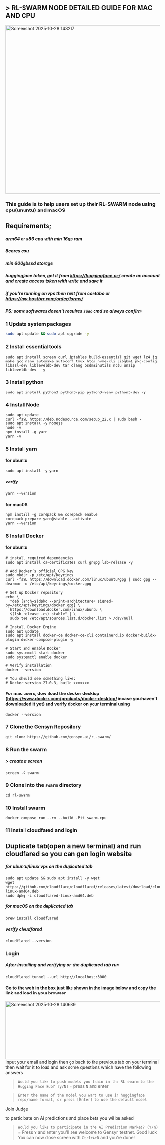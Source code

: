 ##  > RL-SWARM NODE DETAILED GUIDE FOR MAC AND CPU 
<img width="1697" height="549" alt="Screenshot 2025-10-28 143217" src="https://github.com/user-attachments/assets/8dcdd1cf-cd9c-441f-8c57-479875db6835" />

### This guide is to help users set up their RL-SWARM node using cpu(ununtu) and macOS


## Requirements;
##### arm64 or x86 cpu with min 16gb ram 
##### 8cores cpu
##### min 600gbssd storage 
##### huggingface token, get it from https://huggingface.co/ create an account and create access token with write and save it 
##### if you're running on vps then rent from contabo or https://my.hostbrr.com/order/forms/

##### PS: some softwares dosen't requires `sudo` cmd so always confirm


### 1 Update system packages 
```bash
sudo apt update && sudo apt upgrade -y
```
### 2 Install essential tools 
```
sudo apt install screen curl iptables build-essential git wget lz4 jq make gcc nano automake autoconf tmux htop nvme-cli libgbm1 pkg-config libssl-dev libleveldb-dev tar clang bsdmainutils ncdu unzip libleveldb-dev  -y
```
### 3 Install python
```
sudo apt install python3 python3-pip python3-venv python3-dev -y
```
### 4 Install Node 
```
sudo apt update
curl -fsSL https://deb.nodesource.com/setup_22.x | sudo bash -
sudo apt install -y nodejs
node -v
npm install -g yarn
yarn -v
```
### 5 Install yarn 
#### for ubuntu 
```
sudo apt install -y yarn
```
##### verify
```
yarn --version
```
#### for macOS 
```
npm install -g corepack && corepack enable
corepack prepare yarn@stable --activate
yarn --version
```
### 6 Install Docker
#### for ubuntu
```console
# install required dependencies
sudo apt install ca-certificates curl gnupg lsb-release -y

# Add Docker’s official GPG key
sudo mkdir -p /etc/apt/keyrings
curl -fsSL https://download.docker.com/linux/ubuntu/gpg | sudo gpg --dearmor -o /etc/apt/keyrings/docker.gpg

# Set up Docker repository
echo \
  "deb [arch=$(dpkg --print-architecture) signed-by=/etc/apt/keyrings/docker.gpg] \
  https://download.docker.com/linux/ubuntu \
  $(lsb_release -cs) stable" | \
  sudo tee /etc/apt/sources.list.d/docker.list > /dev/null

# Install Docker Engine
sudo apt update
sudo apt install docker-ce docker-ce-cli containerd.io docker-buildx-plugin docker-compose-plugin -y

# Start and enable Docker
sudo systemctl start docker
sudo systemctl enable docker

# Verify installation
docker --version

# You should see something like:
# Docker version 27.0.3, build xxxxxxx

```
#### For mac users, download the docker desktop (https://www.docker.com/products/docker-desktop/ incase you haven't downloaded it yet) and verify docker on your terminal using
```
docker --version
```
### 7 Clone the Gensyn Repository
```
git clone https://github.com/gensyn-ai/rl-swarm/
```
### 8 Run the swarm 
##### > create a screen 
```
screen -S swarm
```
### 9 Clone into the `swarm` directory 
```
cd rl-swarm
```
### 10 Install swarm 
```
docker compose run --rm --build -Pit swarm-cpu
```
### 11 Install cloudfared and login 
## Duplicate tab(open a new terminal) and run cloudfared so you can gen login website 
##### for ubuntu/linux vps on the dupicated tab
```
sudo apt update && sudo apt install -y wget
wget https://github.com/cloudflare/cloudflared/releases/latest/download/cloudflared-linux-amd64.deb
sudo dpkg -i cloudflared-linux-amd64.deb
```
##### for macOS on the duplicated tab
```
brew install cloudflared
```
##### verify cloudfared 
```
cloudflared --version
```
### Login 
##### After installing and verifying on the duplicated tab run
```
cloudflared tunnel --url http://localhost:3000
```
#### Go to the web in the box just like shown in the image below and copy the link and load in your browser 
<img width="1122" height="189" alt="Screenshot 2025-10-28 140639" src="https://github.com/user-attachments/assets/1d62c1b0-1bd2-488d-88d9-679530db7641" />
input your email and login then go back to the previous tab on your terminal then wait for it to load and ask some questions which have the following answers

 > `Would you like to push models you train in the RL swarm to the Hugging Face Hub? [y/N]` = press `N` and enter

> `Enter the name of the model you want to use in huggingface repo/name format, or press [Enter] to use the default model` 

 Join Judge 
 
 to participate on Ai predictions and place bets you wil be asked 
 > `Would you like to participate in the AI Prediction Market? (Y/n)` = Press `Y` and enter 
 you'll see welcome to Gensyn testnet. Good luck 
 You can now close screen with `Ctrl+A+D` and you're done!
